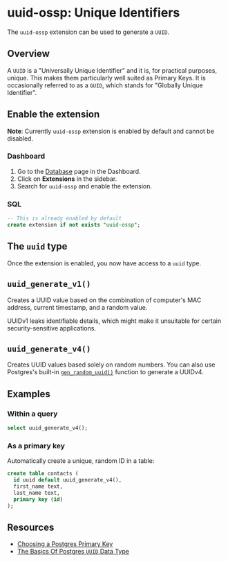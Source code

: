 # uuid-ossp: Unique Identifiers

The `uuid-ossp` extension can be used to generate a `UUID`.

## Overview

A `UUID` is a "Universally Unique Identifier" and it is, for practical purposes, unique.
This makes them particularly well suited as Primary Keys. It is occasionally referred to as a `GUID`, which stands for "Globally Unique Identifier".

## Enable the extension

**Note**:
Currently `uuid-ossp` extension is enabled by default and cannot be disabled.

### Dashboard
1. Go to the [Database](https://supabase.com/dashboard/project/_/database/tables) page in the Dashboard.
2. Click on **Extensions** in the sidebar.
3. Search for `uuid-ossp` and enable the extension.

### SQL
```sql
-- This is already enabled by default
create extension if not exists "uuid-ossp";
```

## The `uuid` type

Once the extension is enabled, you now have access to a `uuid` type.

## `uuid_generate_v1()`

Creates a UUID value based on the combination of computer's MAC address, current timestamp, and a random value.

UUIDv1 leaks identifiable details, which might make it unsuitable for certain security-sensitive applications.

## `uuid_generate_v4()`

Creates UUID values based solely on random numbers. You can also use Postgres's built-in [`gen_random_uuid()`](https://www.postgresql.org/docs/current/functions-uuid.html) function to generate a UUIDv4.

## Examples

### Within a query

```sql
select uuid_generate_v4();
```

### As a primary key

Automatically create a unique, random ID in a table:

```sql
create table contacts (
  id uuid default uuid_generate_v4(),
  first_name text,
  last_name text,
  primary key (id)
);
```

## Resources

- [Choosing a Postgres Primary Key](https://supabase.com/blog/choosing-a-postgres-primary-key)
- [The Basics Of Postgres `UUID` Data Type](https://www.postgresqltutorial.com/postgresql-uuid/)
